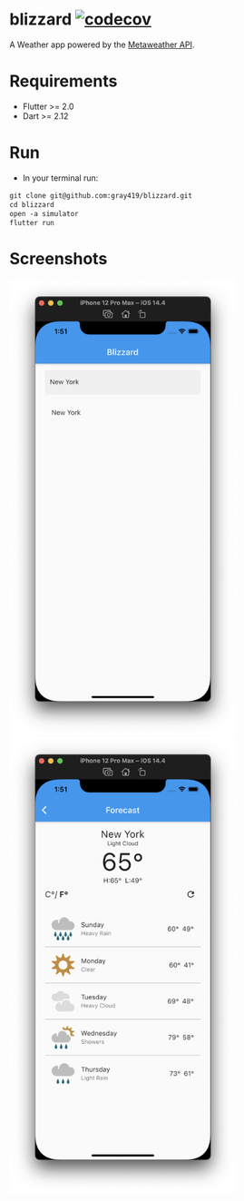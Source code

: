 # blizzard [![codecov](https://codecov.io/gh/gray419/blizzard/branch/master/graph/badge.svg?token=D8D88OVIBQ)](https://codecov.io/gh/gray419/blizzard)

A Weather app powered by the [Metaweather API](https://www.metaweather.com/api/).

# Requirements
- Flutter >= 2.0
- Dart >= 2.12

# Run
- In your terminal run:
```
git clone git@github.com:gray419/blizzard.git
cd blizzard
open -a simulator
flutter run
```
# Screenshots
<p float="left">
<img src="screenshots/search_page.png" width="400">
<img src="screenshots/forecast_page.png" width="400">
</p>
